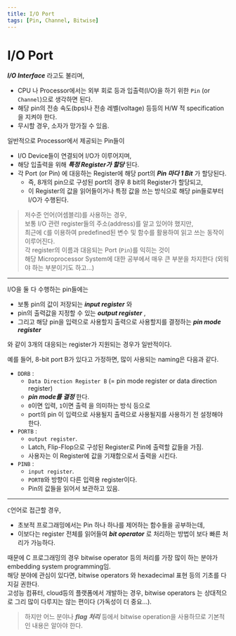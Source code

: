 ```yaml
---
title: I/O Port
tags: [Pin, Channel, Bitwise]
---
```


# I/O Port

***I/O Interface*** 라고도 불리며, 

* CPU 나 Processor에서는 외부 회로 등과 입출력(I/O)을 하기 위한 `Pin` (or `Channel`)으로 생각하면 된다. 
* 해당 pin의 전송 속도(bps)나 전송 레벨(voltage) 등등의 H/W 적 specification을 지켜야 한다. 
* 무시할 경우, 소자가 망가질 수 있음.

일반적으로 Processor에서 제공되는 Pin들이 

* I/O Device들이 연결되어 I/O가 이루어지며, 
* 해당 입출력을 위해 ***특정 Register가 할당*** 된다. 
* 각 Port (or Pin) 에 대응하는 Register에 해당 port의 ***Pin 마다 1 Bit*** 가 할당된다. 
  * 즉, 8개의 pin으로 구성된 port의 경우 8 bit의 Register가 할당되고, 
  * 이 Register의 값을 읽어들이거나 특정 값을 쓰는 방식으로 해당 pin들로부터 I/O가 수행된다.


> 저수준 언어(어셈블리)를 사용하는 경우,  
> 보통 I/O 관련 register들의 주소(address)를 알고 있어야 했지만,  
> 최근에 `C`를 이용하여 predefined된 변수 및 함수를 활용하여 읽고 쓰는 동작이 이루어진다.  
> 각 register의 이름과 대응되는 Port (`Pin`)를 익히는 것이  
> 해당 Microprocessor System에 대한 공부에서 매우 큰 부분을 차지한다 (외워야 하는 부분이기도 하고...)

---

I/O을 둘 다 수행하는 pin들에는 

* 보통 pin의 값이 저장되는 ***input register*** 와 
* pin의 출력값을 지정할 수 있는 ***output register*** , 
* 그리고 해당 pin을 입력으로 사용할지 출력으로 사용할지를 결정하는 ***pin mode register***

와 같이 3개의 대응되는 register가 지원되는 경우가 일반적이다.

예를 들어, 8-bit port B가 있다고 가정하면, 많이 사용되는 naming은 다음과 같다.

* `DDRB` : 
    * `Data Direction Register B` (= pin mode register or data direction register)
    *  ***pin mode를 결정*** 한다. 
    *  `0`이면 입력, `1`이면 출력 을 의미하는 방식 등으로 
    *  port의 pin 이 입력으로 사용될지 출력으로 사용될지를 사용하기 전 설정해야 한다.
* `PORTB` : 
    * `output register`. 
    * Latch, Flip-Flop으로 구성된 Register로 Pin에 출력할 값들을 가짐. 
    * 사용자는 이 Register에 값을 기재함으로서 출력을 시킨다.
* `PINB` : 
    * `input register`. 
    * `PORTB`와 방향이 다른 입력용 register이다. 
    * Pin의 값들을 읽어서 보관하고 있음. 

---

`C`언어로 접근할 경우, 

* 초보적 프로그래밍에서는 Pin 하나 하나를 제어하는 함수들을 공부하는데, 
* 이보다는 register 전체를 읽어들여 ***bit operator*** 로 처리하는 방법이 보다 빠른 처리가 가능하다. 

때문에 C 프로그래밍의 경우 bitwise operator 등의 처리를 가장 많이 하는 분야가 embedding system programming임.  
해당 분야에 관심이 있다면, bitwise operators 와 hexadecimal 표현 등의 기초를 다지길 권한다.  
고성능 컴퓨터, cloud등의 플랫폼에서 개발하는 경우, bitwise operators 는 상대적으로 그리 많이 다루지는 않는 편이다 (가독성이 더 중요...).

> 하지만 어느 분야나 ***flag 처리*** 등에서 bitwise operation을 사용하므로 기본적인 내용은 알아야 한다.
